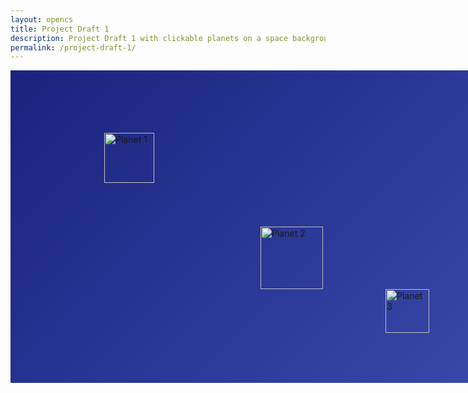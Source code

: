 ```yaml
---
layout: opencs
title: Project Draft 1
description: Project Draft 1 with clickable planets on a space background.
permalink: /project-draft-1/
---
```


<!-- Space background with clickable planets using HTML in Markdown -->

<div style="position: relative; width: 800px; height: 500px; background: linear-gradient(135deg, #1a237e 0%, #3949ab 100%);">

  <!-- Planet 1 -->
  <a href="https://example.com/planet1" target="_blank" style="position: absolute; top: 100px; left: 150px;">
  <img src="Projects Drafts/Planet(1).png" alt="Planet 1" width="80" />
  </a>

  <!-- Planet 2 -->
  <a href="https://example.com/planet2" target="_blank" style="position: absolute; top: 250px; left: 400px;">
  <img src="Projects Drafts/Planet(2).png" alt="Planet 2" width="100" />
  </a>

  <!-- Planet 3 -->
  <a href="https://example.com/planet3" target="_blank" style="position: absolute; top: 350px; left: 600px;">
  <img src="Projects Drafts/Planet(3).png" alt="Planet 3" width="70" />
  </a>

</div>
